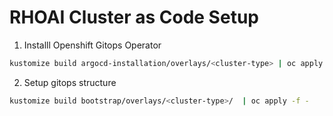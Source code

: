 # RHOAI Cluster as Code Setup


1. Installl Openshift Gitops Operator


```bash
kustomize build argocd-installation/overlays/<cluster-type> | oc apply -f -
```


2. Setup gitops structure

```bash
kustomize build bootstrap/overlays/<cluster-type>/  | oc apply -f -
```
